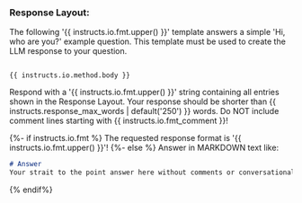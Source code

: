 ### Response Layout:
The following '{{ instructs.io.fmt.upper() }}' template answers a simple 'Hi, who are you?' example question. This template must be used to create the LLM response to your question.

```{{ instructs.io.fmt.lower() }}

{{ instructs.io.method.body }}
```

Respond with a '{{ instructs.io.fmt.upper() }}' string containing all entries shown in the Response Layout.
Your response should be shorter than {{ instructs.response_max_words | default('250') }} words. Do NOT include comment lines starting with {{ instructs.io.fmt_comment }}!

{%- if instructs.io.fmt %}
The requested response format is '{{ instructs.io.fmt.upper() }}'!
{%- else %}
Answer in MARKDOWN text like:
```markdown
# Answer
Your strait to the point answer here without comments or conversational text.
```
{% endif%}